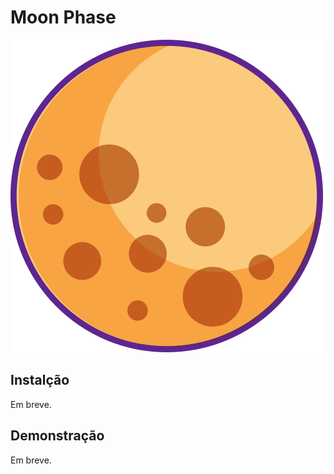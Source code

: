 # Moon Phase

![Lua](https://raw.githubusercontent.com/sistematico/moon-phase/main/assets/img/moon.png "Lua")

## Instalção

Em breve.

## Demonstração

Em breve.